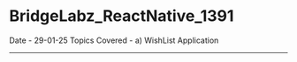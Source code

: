 # BridgeLabz_ReactNative_1391


Date - 29-01-25
Topics Covered - a) WishList Application

-----------
